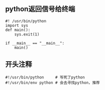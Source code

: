 ## python返回信号给终端

```shell
#! /usr/bin/python
import sys
def main():
    sys.exit(1)

if __main__ == "__main__":
    main()
```

## 开头注释

```shell
#!/usr/bin/python	  # 写死了python
#!/usr/bin/env python # 会去寻找python，推荐
```

